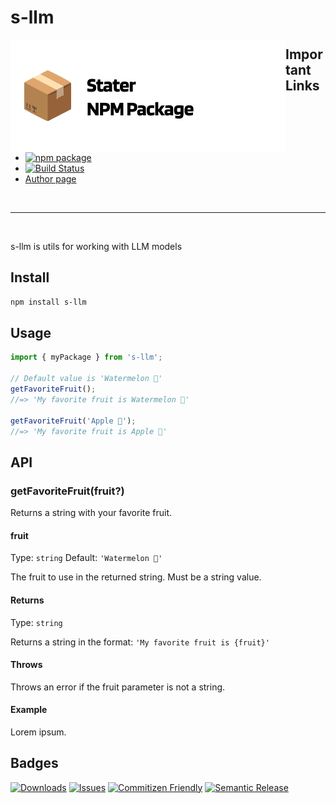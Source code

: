 # s-llm

<a href="https://github.com/SebastianWesolowski/starter-npm-package"><img align="left" width="440" height="180" alt="s-llm package" src="srcReadme/heroImageReposytory.png"></a>

## Important Links

- [![npm package][npm-img]][npm-url]
- [![Build Status][build-img]][build-url]
- [Author page](PLACEHOLDER_PAGE_AUTHOR)

<br>

---

<br/>

s-llm is utils for working with LLM models

## Install

```bash
npm install s-llm
```

## Usage

```ts
import { myPackage } from 's-llm';

// Default value is 'Watermelon 🍉'
getFavoriteFruit();
//=> 'My favorite fruit is Watermelon 🍉'

getFavoriteFruit('Apple 🍎');
//=> 'My favorite fruit is Apple 🍎'
```

## API

### getFavoriteFruit(fruit?)

Returns a string with your favorite fruit.

#### fruit

Type: `string`
Default: `'Watermelon 🍉'`

The fruit to use in the returned string. Must be a string value.

#### Returns

Type: `string`

Returns a string in the format: `'My favorite fruit is {fruit}'`

#### Throws

Throws an error if the fruit parameter is not a string.

#### Example

Lorem ipsum.

## Badges

[![Downloads][downloads-img]][downloads-url]
[![Issues][issues-img]][issues-url]
[![Commitizen Friendly][commitizen-img]][commitizen-url]
[![Semantic Release][semantic-release-img]][semantic-release-url]

[build-img]: https://github.com/SebastianWesolowski/s-llm/actions/workflows/release.yml/badge.svg
[build-url]: https://github.com/SebastianWesolowski/s-llm/actions/workflows/release.yml
[downloads-img]: https://img.shields.io/npm/dt/s-llm
[downloads-url]: https://www.npmtrends.com/s-llm
[npm-img]: https://img.shields.io/npm/v/s-llm
[npm-url]: https://www.npmjs.com/package/s-llm
[issues-img]: https://img.shields.io/github/issues/SebastianWesolowski/s-llm
[issues-url]: https://github.com/SebastianWesolowski/s-llm/issues
[semantic-release-img]: https://img.shields.io/badge/%20%20%F0%9F%93%A6%F0%9F%9A%80-semantic--release-e10079.svg
[semantic-release-url]: https://github.com/semantic-release/semantic-release
[commitizen-img]: https://img.shields.io/badge/commitizen-friendly-brightgreen.svg
[commitizen-url]: http://commitizen.github.io/cz-cli/
